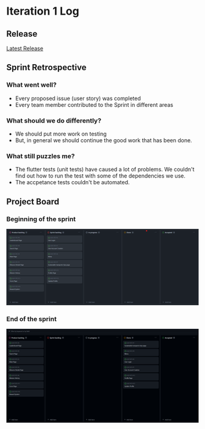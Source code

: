 # Iteration 1 Log

## Release

[Latest Release]()

## Sprint Retrospective

### What went well?
- Every proposed issue (user story) was completed
- Every team member contributed to the Sprint in different areas

### What should we do differently?

- We should put more work on testing
- But, in general we should continue the good work that has been done.

### What still puzzles me?

- The flutter tests (unit tests) have caused a lot of problems. We couldn't find out how to run the test with some of the dependencies we use.
- The accpetance tests couldn't be automated.

## Project Board

### Beginning of the sprint

![Iteration Board 1 Beginning](images/boardscreenshots/iteration1BoardBegin.png)

### End of the sprint

![Iteration Board 1 End](images/boardscreenshots/iteration1BoardEnd.png)
